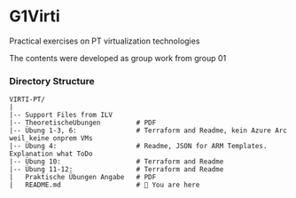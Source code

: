 # G1Virti
Practical exercises on PT virtualization technologies

The contents were developed as group work from group 01

### Directory Structure

```plaintext
VIRTI-PT/
|
|-- Support Files from ILV
|-- TheoretischeUbungen         # PDF
|-- Übung 1-3, 6:               # Terraform and Readme, kein Azure Arc weil keine onprem VMs
|-- Übung 4:                    # Readme, JSON for ARM Templates. Explanation what ToDo
|-- Übung 10:                   # Terraform and Readme
|-- Übung 11-12:                # Terraform and Readme
|   Praktische Übungen Angabe   # PDF
|   README.md                   # 🔴 You are here  
```
